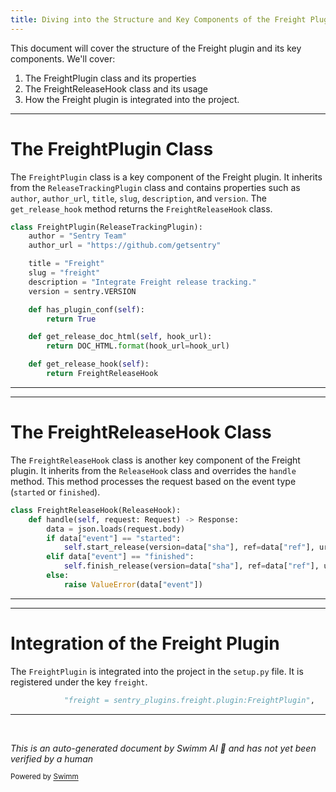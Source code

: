 ```yaml
---
title: Diving into the Structure and Key Components of the Freight Plugin
---
```

This document will cover the structure of the Freight plugin and its key components. We'll cover:

1. The FreightPlugin class and its properties
2. The FreightReleaseHook class and its usage
3. How the Freight plugin is integrated into the project.

<SwmSnippet path="/src/sentry_plugins/freight/plugin.py" line="29">

---

# The FreightPlugin Class

The `FreightPlugin` class is a key component of the Freight plugin. It inherits from the `ReleaseTrackingPlugin` class and contains properties such as `author`, `author_url`, `title`, `slug`, `description`, and `version`. The `get_release_hook` method returns the `FreightReleaseHook` class.

```python
class FreightPlugin(ReleaseTrackingPlugin):
    author = "Sentry Team"
    author_url = "https://github.com/getsentry"

    title = "Freight"
    slug = "freight"
    description = "Integrate Freight release tracking."
    version = sentry.VERSION

    def has_plugin_conf(self):
        return True

    def get_release_doc_html(self, hook_url):
        return DOC_HTML.format(hook_url=hook_url)

    def get_release_hook(self):
        return FreightReleaseHook
```

---

</SwmSnippet>

<SwmSnippet path="/src/sentry_plugins/freight/plugin.py" line="18">

---

# The FreightReleaseHook Class

The `FreightReleaseHook` class is another key component of the Freight plugin. It inherits from the `ReleaseHook` class and overrides the `handle` method. This method processes the request based on the event type (`started` or `finished`).

```python
class FreightReleaseHook(ReleaseHook):
    def handle(self, request: Request) -> Response:
        data = json.loads(request.body)
        if data["event"] == "started":
            self.start_release(version=data["sha"], ref=data["ref"], url=data["link"])
        elif data["event"] == "finished":
            self.finish_release(version=data["sha"], ref=data["ref"], url=data["link"])
        else:
            raise ValueError(data["event"])
```

---

</SwmSnippet>

<SwmSnippet path="/setup.py" line="138">

---

# Integration of the Freight Plugin

The `FreightPlugin` is integrated into the project in the `setup.py` file. It is registered under the key `freight`.

```python
            "freight = sentry_plugins.freight.plugin:FreightPlugin",
```

---

</SwmSnippet>

&nbsp;

*This is an auto-generated document by Swimm AI 🌊 and has not yet been verified by a human*

<SwmMeta version="3.0.0" repo-id="Z2l0aHViJTNBJTNBZGVtby1zZW50cnklM0ElM0Fzd2ltbWlv" repo-name="demo-sentry"><sup>Powered by [Swimm](/)</sup></SwmMeta>
